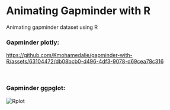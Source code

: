 # Animating Gapminder with R
Animating gapminder dataset using R

### **Gapminder plotly:**
https://github.com/Kmohamedalie/gapminder-with-R/assets/63104472/db08bcb0-d496-4df3-9078-d69cea78c316

<br>

### **Gapminder ggpglot:**
![Rplot](https://github.com/Kmohamedalie/gapminder-with-R/assets/63104472/bee1fad5-44a6-484e-b4ea-cd6d8cda0aa2)
